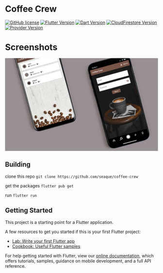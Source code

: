 # Coffee Crew

[![GitHub license](https://img.shields.io/badge/License-MIT-blue.svg)](./LICENSE)
[![Flutter Version](https://img.shields.io/badge/Flutter-2.8.1-5DC4FE.svg)](https://flutter.dev)
[![Dart Version](https://img.shields.io/badge/Dart-2.15.1-305AB3.svg)](https://dart.dev)
[![CloudFirestore Version](https://img.shields.io/badge/Cloud_Firestore-3.1.7-f5Cb2b.svg)](https://pub.dev/packages/cloud_firestore)
[![Provider Version](https://img.shields.io/badge/Provider-6.0.2-f5Cb2b.svg)](https://pub.dev/packages/provider)


# Screenshots

![Screenshot](https://github.com/seaque/coffee-crew/blob/assets/coffee-crew-marketing.png)

## Building

clone this repo `git clone https://github.com/seaque/coffee-crew`

get the packages `flutter pub get`

run `flutter run`

## Getting Started

This project is a starting point for a Flutter application.

A few resources to get you started if this is your first Flutter project:

- [Lab: Write your first Flutter app](https://flutter.dev/docs/get-started/codelab)
- [Cookbook: Useful Flutter samples](https://flutter.dev/docs/cookbook)

For help getting started with Flutter, view our
[online documentation](https://flutter.dev/docs), which offers tutorials,
samples, guidance on mobile development, and a full API reference.
